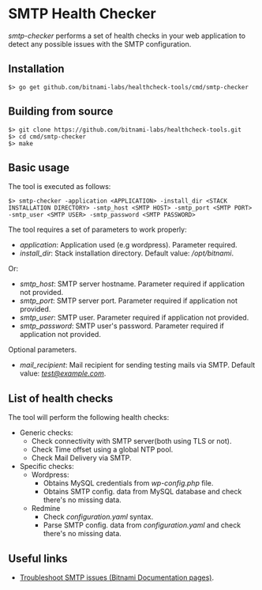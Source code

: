 # SMTP Health Checker
_smtp-checker_ performs a set of health checks in your web application to detect any possible issues with the SMTP configuration.

## Installation

```
$> go get github.com/bitnami-labs/healthcheck-tools/cmd/smtp-checker
```

## Building from source

```
$> git clone https://github.com/bitnami-labs/healthcheck-tools.git
$> cd cmd/smtp-checker
$> make
```

## Basic usage

The tool is executed as follows:

```
$> smtp-checker -application <APPLICATION> -install_dir <STACK INSTALLATION DIRECTORY> -smtp_host <SMTP HOST> -smtp_port <SMTP PORT> -smtp_user <SMTP USER> -smtp_password <SMTP PASSWORD>
```

The tool requires a set of parameters to work properly:

  - *application*: Application used (e.g wordpress). Parameter required.
  - *install_dir*: Stack installation directory. Default value: */opt/bitnami*.

Or:

  - *smtp_host*: SMTP server hostname. Parameter required if application not provided.
  - *smtp_port*: SMTP server port. Parameter required if application not provided.
  - *smtp_user*: SMTP user. Parameter required if application not provided.
  - *smtp_password*: SMTP user's password. Parameter required if application not provided.

Optional parameters.

  - *mail_recipient*: Mail recipient for sending testing mails via SMTP.  Default value: *test@example.com*.

## List of health checks
The tool will perform the following health checks:

  - Generic checks:
    - Check connectivity with SMTP server(both using TLS or not).
    - Check Time offset using a global NTP pool.
    - Check Mail Delivery via SMTP.
  - Specific checks:
    - Wordpress:
      - Obtains MySQL credentials from *wp-config.php* file.
      - Obtains SMTP config. data from MySQL database and check there's no missing data.
    - Redmine
      - Check *configuration.yaml* syntax.
      - Parse SMTP config. data from *configuration.yaml* and check there's no missing data.

## Useful links

  - [Troubleshoot SMTP issues (Bitnami Documentation pages)](https://docs.bitnami.com/general/how-to/troubleshoot-smtp-issues/).
